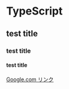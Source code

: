 # TypeScript

## test title

### test title

#### test title

[Google.com リンク](https://www.google.co.jp)